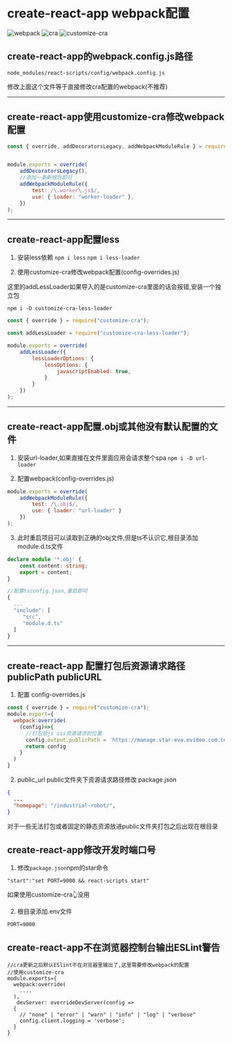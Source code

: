 # create-react-app webpack配置

![webpack](https://img.shields.io/badge/webpack-5-blue)
![cra](https://img.shields.io/badge/create--react--app-5-ff69b4)
![customize-cra](https://img.shields.io/badge/customize--cra-5-yellow)

## create-react-app的webpack.config.js路径

`node_modules/react-scripts/config/webpack.config.js`

修改上面这个文件等于直接修改cra配置的webpack(不推荐)

----------

## create-react-app使用customize-cra修改webpack配置

``` JavaScript
const { override, addDecoratorsLegacy, addWebpackModuleRule } = require('customize-cra');


module.exports = override(
    addDecoratorsLegacy(),
    //添加一条新规则即可
    addWebpackModuleRule({
        test: /\.worker\.js$/,
        use: { loader: "worker-loader" },
    })
);
```

----------

## create-react-app配置less

1. 安装less依赖
`npm i less`
`npm i less-loader`

2. 使用customize-cra修改webpack配置(config-overrides.js)

这里的addLessLoader如果导入的是customize-cra里面的话会报错,安装一个独立包

`npm i -D customize-cra-less-loader`

``` JavaScript
const { override } = require("customize-cra");

const addLessLoader = require("customize-cra-less-loader");

module.exports = override(
    addLessLoader({
        lessLoaderOptions: {
            lessOptions: {
                javascriptEnabled: true,
            }
        }
    })
);
```

----------

## create-react-app配置.obj或其他没有默认配置的文件

1. 安装url-loader,如果直接在文件里面应用会请求整个spa
`npm i -D url-loader`

2. 配置webpack(config-overrides.js)

``` JavaScript
module.exports = override(
    addWebpackModuleRule({
        test: /\.obj$/,
        use: { loader: "url-loader" }
    })
);
```

3. 此时重启项目可以读取到正确的obj文件,但是ts不认识它,根目录添加module.d.ts文件

``` TypeScript
declare module '*.obj' {
    const content: string;
    export = content;
}

//配置tsconfig.json,重启即可
{
  ...
  "include": [
     "src",
     "module.d.ts"
  ]
}
```

----------

## create-react-app 配置打包后资源请求路径publicPath publicURL

1. 配置 config-overrides.js

``` JavaScript
const { override } = require("customize-cra");
module.export={
  webpack:override(
    (config)=>{
      //打包后js css资源请求的位置 
      config.output.publicPath = 'https://manage.star-eva.evideo.com.cn/industrial_robot/';
      return config 
    }
  )
}
```

2. public_url public文件夹下资源请求路径修改 package.json

``` json
{
  ...
  "homepage": "/industrial-robot/",
}
```

对于一些无法打包或者固定的静态资源放进public文件夹打包之后出现在根目录

## create-react-app修改开发时端口号

1. 修改`package.json`npm的star命令

`"start":"set PORT=9000 && react-scripts start"`

如果使用customize-cra👆没用

2. 根目录添加.env文件

``` text
PORT=9000
```

## create-react-app不在浏览器控制台输出ESLint警告

``` JS
//cra更新之后默认ESlint不在浏览器里输出了,这里需要修改webpack的配置
//使用customize-cra
module.exports={
  webpack:override(
    ....
  ),
   devServer: overrideDevServer(config =>
  {
    // "none" | "error" | "warn" | "info" | "log" | "verbose"
    config.client.logging = 'verbose';
  }
}
```
